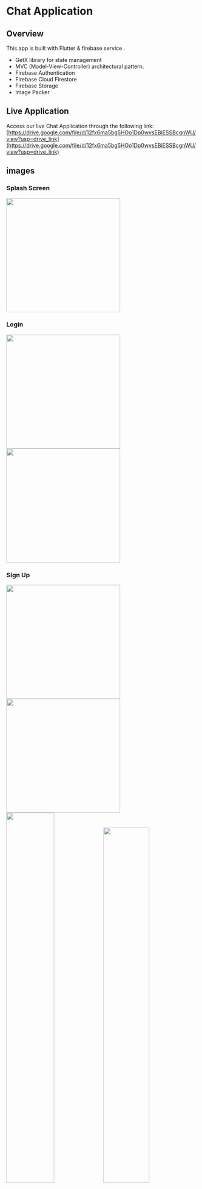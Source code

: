 # Chat Application

## Overview
This app is built with Flutter & firebase service .
* GetX library for state management
* MVC (Model-View-Controller) architectural pattern.
* Firebase Authentication
* Firebase  Cloud Firestore
* Firebase  Storage
* Image Packer

## Live Application
Access our live Chat Application through the following link: [https://drive.google.com/file/d/12fx6ma5bg5HOo1Dp0wvsEBiESSBcgnWU/view?usp=drive_link](https://drive.google.com/file/d/12fx6ma5bg5HOo1Dp0wvsEBiESSBcgnWU/view?usp=drive_link)



## images 

###  Splash Screen
<img src="https://github.com/mostaphasamir/chat-app/assets/115727397/f7b5a73a-abb7-4627-bac3-8730f9aa33c4" width="300"/> 

### Login 
<img src="https://github.com/mostaphasamir/chat-app/assets/115727397/c8910d76-4529-497a-9bd5-2f4cdce96428" width="300"/> 
<img src="https://github.com/mostaphasamir/chat-app/assets/115727397/0421e015-af81-4d77-a5e3-0be008fd17de" width="300"/> 

### Sign Up 

<img src="https://github.com/mostaphasamir/chat-app/assets/115727397/a13c2101-9a29-46d3-9b88-7bedde98dac6" width="300"/>
<img src="https://github.com/mostaphasamir/chat-app/assets/115727397/8fb8b98a-7fde-4921-96a0-84e77da366f8" width="300"/>
<img src="https://github.com/mostaphasamir/chat-app/assets/115727397/6355fa26-5c93-439c-a29e-503531bc73e0" width="50%"/>
<img src="https://github.com/mostaphasamir/chat-app/assets/115727397/2be481c1-bd49-462a-bcac-ba24a8d02853" width="49%"/>


### Forgot Password 
<img src="https://github.com/mostaphasamir/chat-app/assets/115727397/2cea654a-825e-4969-95fe-8200787a82fd" width="300"/>
<img src="https://github.com/mostaphasamir/chat-app/assets/115727397/ddbd8480-d861-4bd0-a603-e4b8cc830a8d" width="300"/>

<img src="https://github.com/mostaphasamir/chat-
app/assets/115727397/6d8a009a-7622-4fa9-985e-b80e31cf0850" width="50%"/>
<img src="https://github.com/mostaphasamir/chat-app/assets/115727397/cdcabc6e-4cec-43f2-97af-094e888c3356" width="50%"/>
<img src="https://github.com/mostaphasamir/chat-app/assets/115727397/f4a69f19-0d26-4530-aef0-279de15db4b8" width="49%"/>

### Users 
<img src="https://github.com/mostaphasamir/chat-app/assets/115727397/c9212cdb-3ced-467e-906e-2f720ec33e10" width="50%"/>

### Chat 
<img src="https://github.com/mostaphasamir/chat-app/assets/115727397/20bdc76f-9eab-4977-a23a-4f36cbfe166b" width="50%"/>

### Settings

#### You can upload your profile image and change your Name
<img src="https://github.com/mostaphasamir/chat-app/assets/115727397/297324ed-8a3f-41e3-839f-701ec1f05de2" width="50%"/>
